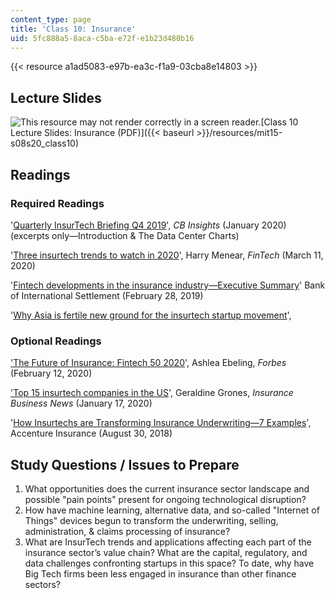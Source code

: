 ```yaml
---
content_type: page
title: 'Class 10: Insurance'
uid: 5fc888a5-8aca-c5ba-e72f-e1b23d480b16
---
```


{{< resource a1ad5083-e97b-ea3c-f1a9-03cba8e14803 >}}

Lecture Slides
--------------

![This resource may not render correctly in a screen reader.](/images/inacessible.gif)[Class 10 Lecture Slides: Insurance (PDF)]({{< baseurl >}}/resources/mit15-s08s20_class10)

Readings
--------

### Required Readings

'[Quarterly InsurTech Briefing Q4 2019](https://www.willistowerswatson.com/en-CA/Insights/2020/01/quarterly-insurtech-briefing-q4-2019)', _CB Insights_ (January 2020) (excerpts only—Introduction & The Data Center Charts)

'[Three insurtech trends to watch in 2020](https://www.fintechmagazine.com/insurance/three-insurtech-trends-watch-2020)', Harry Menear, _FinTech_ (March 11, 2020)

'[Fintech developments in the insurance industry—Executive Summary](https://www.bis.org/fsi/fsisummaries/fintech.htm)' Bank of International Settlement (February 28, 2019)

'[Why Asia is fertile new ground for the insurtech startup movement](https://techwireasia.com/2020/05/why-asia-is-fertile-new-ground-for-the-insurtech-startup-movement/)',

### Optional Readings

['The Future of Insurance: Fintech 50 2020](https://www.forbes.com/sites/ashleaebeling/2020/02/12/the-future-of-insurance-fintech-50-2020/#1eb344aa21a3)', Ashlea Ebeling, _Forbes_ (February 12, 2020)

['Top 15 insurtech companies in the US](https://www.insurancebusinessmag.com/us/guides/top-15-insurtech-companies-in-the-us-210710.aspx)', Geraldine Grones, _Insurance Business News_ (January 17, 2020)

'[How Insurtechs are Transforming Insurance Underwriting—7 Examples](https://insuranceblog.accenture.com/how-insurtechs-are-transforming-insurance-underwriting-7-examples)', Accenture Insurance (August 30, 2018)

Study Questions / Issues to Prepare
-----------------------------------

1.  What opportunities does the current insurance sector landscape and possible "pain points" present for ongoing technological disruption?
2.  How have machine learning, alternative data, and so-called "Internet of Things" devices begun to transform the underwriting, selling, administration, & claims processing of insurance?
3.  What are InsurTech trends and applications affecting each part of the insurance sector’s value chain? What are the capital, regulatory, and data challenges confronting startups in this space? To date, why have Big Tech firms been less engaged in insurance than other finance sectors?